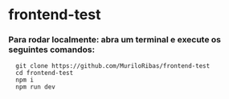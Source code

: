 # frontend-test

### Para rodar localmente: abra um terminal e execute os seguintes comandos:
```
  git clone https://github.com/MuriloRibas/frontend-test
  cd frontend-test
  npm i
  npm run dev
```
